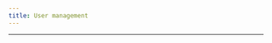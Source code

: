 ```yaml
---
title: User management
---
```


<!-- <head>
  <title>User management</title>
  <meta
    name="description"
    content="User management"
  />
</head> -->

___